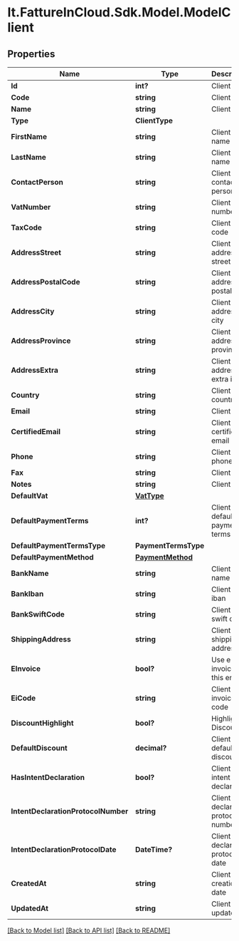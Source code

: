 # It.FattureInCloud.Sdk.Model.ModelClient

## Properties

Name | Type | Description | Notes
------------ | ------------- | ------------- | -------------
**Id** | **int?** | Client id | [optional] 
**Code** | **string** | Client code | [optional] 
**Name** | **string** | Client name | [optional] 
**Type** | **ClientType** |  | [optional] 
**FirstName** | **string** | Client first name | [optional] 
**LastName** | **string** | Client last name | [optional] 
**ContactPerson** | **string** | Client contact person | [optional] 
**VatNumber** | **string** | Client vat number | [optional] 
**TaxCode** | **string** | Client tax code | [optional] 
**AddressStreet** | **string** | Client address street | [optional] 
**AddressPostalCode** | **string** | Client address postal code | [optional] 
**AddressCity** | **string** | Client address city | [optional] 
**AddressProvince** | **string** | Client address province | [optional] 
**AddressExtra** | **string** | Client address extra info | [optional] 
**Country** | **string** | Client country | [optional] 
**Email** | **string** | Client email | [optional] 
**CertifiedEmail** | **string** | Client certified email | [optional] 
**Phone** | **string** | Client phone | [optional] 
**Fax** | **string** | Client fax | [optional] 
**Notes** | **string** | Client extra | [optional] 
**DefaultVat** | [**VatType**](VatType.md) |  | [optional] 
**DefaultPaymentTerms** | **int?** | Client default payment terms | [optional] 
**DefaultPaymentTermsType** | **PaymentTermsType** |  | [optional] 
**DefaultPaymentMethod** | [**PaymentMethod**](PaymentMethod.md) |  | [optional] 
**BankName** | **string** | Client bank name | [optional] 
**BankIban** | **string** | Client bank iban | [optional] 
**BankSwiftCode** | **string** | Client bank swift code | [optional] 
**ShippingAddress** | **string** | Client shipping address | [optional] 
**EInvoice** | **bool?** | Use e-invoices for this entity | [optional] 
**EiCode** | **string** | Client e-invoice code  | [optional] 
**DiscountHighlight** | **bool?** | Highlight Discount | [optional] 
**DefaultDiscount** | **decimal?** | Client default discount | [optional] 
**HasIntentDeclaration** | **bool?** | Client has intent declaration | [optional] 
**IntentDeclarationProtocolNumber** | **string** | Client intent declaration protocol number | [optional] 
**IntentDeclarationProtocolDate** | **DateTime?** | Client intent declaration protocol date | [optional] 
**CreatedAt** | **string** | Client creation date | [optional] 
**UpdatedAt** | **string** | Client last update date | [optional] 

[[Back to Model list]](../README.md#documentation-for-models) [[Back to API list]](../README.md#documentation-for-api-endpoints) [[Back to README]](../README.md)

